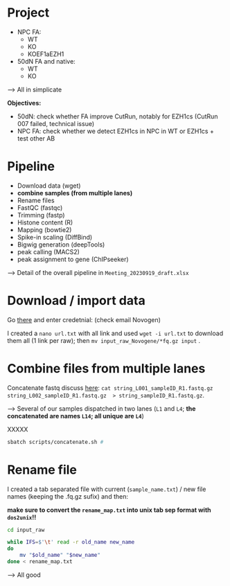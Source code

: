 # Project
- NPC FA:
    - WT
    - KO
    - KOEF1aEZH1
- 50dN FA and native:
    - WT
    - KO

--> All in simplicate

**Objectives:**
- 50dN: check whether FA improve CutRun, notably for EZH1cs (CutRun 007 failed, technical issue)
- NPC FA: check whether we detect EZH1cs in NPC in WT or EZH1cs + test other AB




# Pipeline
- Download data (wget)
- **combine samples (from multiple lanes)**
- Rename files
- FastQC (fastqc)
- Trimming (fastp)
- Histone content (R)
- Mapping (bowtie2)
- Spike-in scaling (DiffBind)
- Bigwig generation (deepTools)
- peak calling (MACS2)
- peak assignment to gene (ChIPseeker)

--> Detail of the overall pipeline in `Meeting_20230919_draft.xlsx` 

# Download / import data

Go [there](http://data-deliver.novogene.com/login/X202SC24012448-Z01-F001) and enter credetnial: (check email Novogen)

I created a `nano url.txt` with all link and used `wget -i url.txt` to download them all (1 link per raw); then `mv input_raw_Novogene/*fq.gz input` .


# Combine files from multiple lanes

Concatenate fastq discuss [here](https://www.biostars.org/p/317385/): `cat string_L001_sampleID_R1.fastq.gz string_L002_sampleID_R1.fastq.gz  > string_sampleID_R1.fastq.gz`.

--> Several of our samples dispatched in two lanes (`L1` and `L4`; **the concatenated are names `L14`; all unique are `L4`**)


XXXXX

```bash
sbatch scripts/concatenate.sh #


```



# Rename file

I created a tab separated file with current (`sample_name.txt`) / new file names (keeping the .fq.gz sufix) and then:

**make sure to convert the `rename_map.txt` into unix tab sep  format with `dos2unix`!!**

```bash
cd input_raw

while IFS=$'\t' read -r old_name new_name
do
    mv "$old_name" "$new_name"
done < rename_map.txt
```

--> All good 

